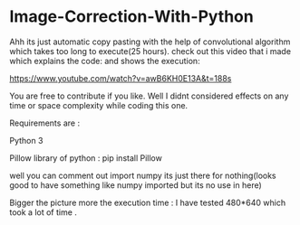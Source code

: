 # Image-Correction-With-Python
Ahh its just automatic copy pasting with the help of convolutional algorithm which takes too long to execute(25 hours).
check out this video that i made which explains the code: and shows the execution: 

https://www.youtube.com/watch?v=awB6KH0E13A&t=188s


You are free to contribute if you like. Well I didnt considered effects on any time or space complexity while coding this one.


Requirements are :

  Python 3

  Pillow library of python : pip install Pillow
  
  well you can comment out import numpy its just there for nothing(looks good to have something like numpy imported but its no use in here)
  
  Bigger the picture more the execution time : I have tested 480*640 which took a lot of time .
